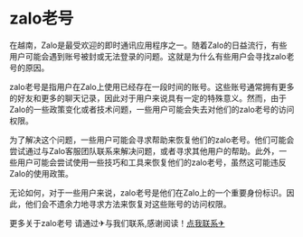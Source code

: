 # zalo老号

在越南，Zalo是最受欢迎的即时通讯应用程序之一。随着Zalo的日益流行，有些用户可能会遇到账号被封或无法登录的问题。这就是为什么有些用户会寻找zalo老号的原因。

zalo老号是指用户在Zalo上使用已经存在一段时间的账号。这些账号通常拥有更多的好友和更多的聊天记录，因此对于用户来说具有一定的特殊意义。然而，由于Zalo的一些政策变化或者技术问题，一些用户可能会失去对他们的zalo老号的访问权限。

为了解决这个问题，一些用户可能会寻求帮助来恢复他们的zalo老号。他们可能会尝试通过与Zalo客服团队联系来解决问题，或者寻求其他用户的帮助。此外，一些用户可能会尝试使用一些技巧和工具来恢复他们的zalo老号，虽然这可能违反Zalo的使用政策。

无论如何，对于一些用户来说，zalo老号是他们在Zalo上的一个重要身份标识。因此，他们会不遗余力地寻求方法来恢复对这些账号的访问权限。

更多关于zalo老号 请通过✈与我们联系,感谢阅读！[点我联系✈](https://bbs.k02.cc)